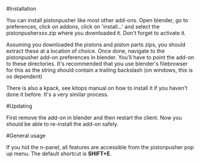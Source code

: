 #Installation

You can install pistonpusher like most other add-ons. Open blender, go to preferences, click on addons, click on 'install...' and select the pistonpusherxxx.zip where you downloaded it. Don't forget to activate it.

Assuming you downloaded the pistons and piston parts zips, you should extract these at a location of choice. Once done, navigate to the pistonpusher add-on preferences in blender. You'll have to point the add-on to these directories. It's recommended that you use blender's filebrowser for this as the string should contain a trailing backslash (on windows, this is os dependent)

There is also a kpack, see kitops manual on how to install it if you haven't done it before. It's a very similar process.

#Updating

First remove the add-on in blender and then restart the client. Now you should be able to re-install the add-on safely.


#General usage

If you hid the n-panel, all features are accessible from the pistonpusher pop up menu. The default shortcut is **SHIFT+E**.

